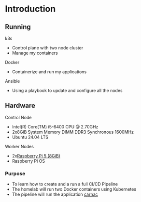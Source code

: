 # Introduction<br>
## Running
k3s<br>
* Control plane with two node cluster<br>
* Manage my containers
  
Docker<br>
* Containerize and run my applications 
  
Ansible<br>
* Using a playbook to update and configure all the nodes

## Hardware
Control Node<br>
* Intel(R) Core(TM) i5-6400 CPU @ 2.70GHz<br>
* 2x8GiB System Memory DIMM DDR3 Synchronous 1600MHz<br>
* Ubuntu 24.04 LTS<br>

Worker Nodes<br>
* 2x[Raspberry Pi 5 (8GiB)](https://www.raspberrypi.com/products/raspberry-pi-5/)
* Raspberry Pi OS

### Purpose 
* To learn how to create and a run a full CI/CD Pipeline<br>
* The homelab will run two Docker containers using Kubernetes<br>
* The pipeline will run the application [carnac](https://github.com/dodderingstalwart/carnac)<br>
